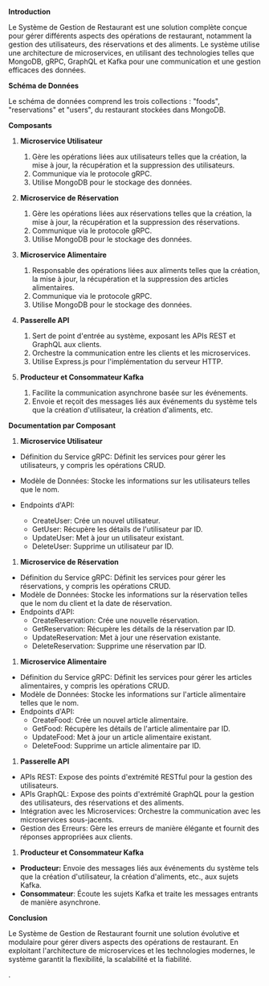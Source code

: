 
**Introduction**

Le Système de Gestion de Restaurant est une solution complète conçue pour gérer différents aspects des opérations de restaurant, notamment la gestion des utilisateurs, des réservations et des aliments. Le système utilise une architecture de microservices, en utilisant des technologies telles que MongoDB, gRPC, GraphQL et Kafka pour une communication et une gestion efficaces des données.

**Schéma de Données**

Le schéma de données comprend les trois collections : "foods", "reservations" et "users", du restaurant stockées dans MongoDB.

**Composants** 

1. **Microservice Utilisateur**

   1. Gère les opérations liées aux utilisateurs telles que la création, la mise à jour, la récupération et la suppression des utilisateurs.
   1. Communique via le protocole gRPC.
   1. Utilise MongoDB pour le stockage des données.
1. **Microservice de Réservation**

   1. Gère les opérations liées aux réservations telles que la création, la mise à jour, la récupération et la suppression des réservations.
   1. Communique via le protocole gRPC.
   1. Utilise MongoDB pour le stockage des données.
1. **Microservice Alimentaire**

   1. Responsable des opérations liées aux aliments telles que la création, la mise à jour, la récupération et la suppression des articles alimentaires.
   1. Communique via le protocole gRPC.
   1. Utilise MongoDB pour le stockage des données.
1. **Passerelle API**

   1. Sert de point d'entrée au système, exposant les APIs REST et GraphQL aux clients.
   1. Orchestre la communication entre les clients et les microservices.
   1. Utilise Express.js pour l'implémentation du serveur HTTP.
1. **Producteur et Consommateur Kafka**

   1. Facilite la communication asynchrone basée sur les événements.
   1. Envoie et reçoit des messages liés aux événements du système tels que la création d'utilisateur, la création d'aliments, etc.

**Documentation par Composant**

1. **Microservice Utilisateur**
- Définition du Service gRPC: Définit les services pour gérer les utilisateurs, y compris les opérations CRUD.
- Modèle de Données: Stocke les informations sur les utilisateurs telles que le nom.

- Endpoints d'API:
  - CreateUser: Crée un nouvel utilisateur.
  - GetUser: Récupère les détails de l'utilisateur par ID.
  - UpdateUser: Met à jour un utilisateur existant.
  - DeleteUser: Supprime un utilisateur par ID.
1. **Microservice de Réservation**
- Définition du Service gRPC: Définit les services pour gérer les réservations, y compris les opérations CRUD.
- Modèle de Données: Stocke les informations sur la réservation telles que le nom du client et la date de réservation.
- Endpoints d'API:
  - CreateReservation: Crée une nouvelle réservation.
  - GetReservation: Récupère les détails de la réservation par ID.
  - UpdateReservation: Met à jour une réservation existante.
  - DeleteReservation: Supprime une réservation par ID.
1. **Microservice Alimentaire**
- Définition du Service gRPC: Définit les services pour gérer les articles alimentaires, y compris les opérations CRUD.
- Modèle de Données: Stocke les informations sur l'article alimentaire telles que le nom.
- Endpoints d'API:
  - CreateFood: Crée un nouvel article alimentaire.
  - GetFood: Récupère les détails de l'article alimentaire par ID.
  - UpdateFood: Met à jour un article alimentaire existant.
  - DeleteFood: Supprime un article alimentaire par ID.
1. **Passerelle API**
- APIs REST: Expose des points d'extrémité RESTful pour la gestion des utilisateurs.
- APIs GraphQL: Expose des points d'extrémité GraphQL pour la gestion des utilisateurs, des réservations et des aliments.
- Intégration avec les Microservices: Orchestre la communication avec les microservices sous-jacents.
- Gestion des Erreurs: Gère les erreurs de manière élégante et fournit des réponses appropriées aux clients.



1. **Producteur et Consommateur Kafka**
- **Producteur:** Envoie des messages liés aux événements du système tels que la création d'utilisateur, la création d'aliments, etc., aux sujets Kafka.
- **Consommateur**: Écoute les sujets Kafka et traite les messages entrants de manière asynchrone.

**Conclusion**

Le Système de Gestion de Restaurant fournit une solution évolutive et modulaire pour gérer divers aspects des opérations de restaurant. En exploitant l'architecture de microservices et les technologies modernes, le système garantit la flexibilité, la scalabilité et la fiabilité.

.

